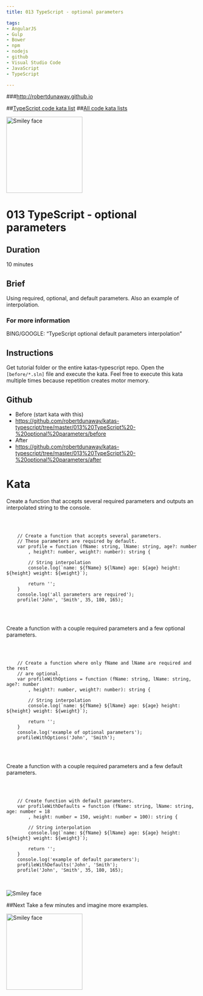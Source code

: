 ```yaml
---
title: 013 TypeScript - optional parameters

tags: 
- AngularJS
- Gulp
- Bower
- npm
- nodejs
- github
- Visual Studio Code
- JavaScript
- TypeScript

---
```


###http://robertdunaway.github.io

##[TypeScript code kata list](http://mycodekatas.github.io/typescript.html)
##[All code kata lists](http://mycodekatas.github.io/)

 <img src="https://raw.githubusercontent.com/robertdunaway/katas-typescript/master/katas-TS-logo.png" alt="Smiley face" height="200" width="200"> 

# 013 TypeScript - optional parameters

## Duration
10 minutes

## Brief
Using required, optional, and default parameters. Also an example of interpolation.

### For more information 
BING/GOOGLE: “TypeScript optional default parameters interpolation”

## Instructions
Get tutorial folder or the entire katas-typescript repo.
Open the `[before/*.sln]` file and execute the kata.
Feel free to execute this kata multiple times because repetition creates motor memory.

## Github
 - Before (start kata with this)
  - https://github.com/robertdunaway/katas-typescript/tree/master/013%20TypeScript%20-%20optional%20parameters/before
 - After
  - https://github.com/robertdunaway/katas-typescript/tree/master/013%20TypeScript%20-%20optional%20parameters/after


# Kata

Create a function that accepts several required parameters and outputs an interpolated string to the console.

<br>

```

	// Create a function that accepts several parameters.
	// These parameters are required by default.
	var profile = function (fName: string, lName: string, age?: number
	    , height?: number, weight?: number): string {
	
	    // String interpolation
	    console.log(`name: ${fName} ${lName} age: ${age} height: ${height} weight: ${weight}`);
	
	    return '';
	}
	console.log('all parameters are required');
	profile('John', 'Smith', 35, 180, 165);


```

<br>


Create a function with a couple required parameters and a few optional parameters.

<br>

```

	// Create a function where only fName and lName are required and the rest
	// are optional.
	var profileWithOptions = function (fName: string, lName: string, age?: number
	    , height?: number, weight?: number): string {
	
	    // String interpolation
	    console.log(`name: ${fName} ${lName} age: ${age} height: ${height} weight: ${weight}`);
	
	    return '';
	}
	console.log('example of optional parameters');
	profileWithOptions('John', 'Smith');


```

<br>

Create a function with a couple required parameters and a few default parameters.
 
<br>

```

	// Create function with default parameters.
	var profileWithDefaults = function (fName: string, lName: string, age: number = 18
	    , height: number = 150, weight: number = 100): string {
	
	    // String interpolation
	    console.log(`name: ${fName} ${lName} age: ${age} height: ${height} weight: ${weight}`);
	
	    return '';
	}
	console.log('example of default parameters');
	profileWithDefaults('John', 'Smith');
	profile('John', 'Smith', 35, 180, 165);


```

<br>


 <img src="https://raw.githubusercontent.com/robertdunaway/katas-typescript/master/013%20TypeScript%20-%20optional%20parameters/1.png" alt="Smiley face">



##Next
Take a few minutes and imagine more examples. 

 <img src="https://raw.githubusercontent.com/robertdunaway/katas-typescript/master/katas-TS-logo.png" alt="Smiley face" height="200" width="200"> 